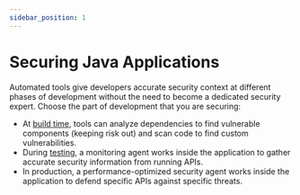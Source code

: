 ```yaml
---
sidebar_position: 1
---
```


# Securing Java Applications

Automated tools give developers accurate security context at different phases of development without the need to become a dedicated security expert. Choose the part of development that you are securing:

- At [build time](securing-build-time), tools can analyze dependencies to find vulnerable components (keeping risk out) and scan code to find custom vulnerabilities.
- During [testing](iast-security), a monitoring agent works inside the application to gather accurate security information from running APIs.
- In production, a performance-optimized security agent works inside the application to defend specific APIs against specific threats.
